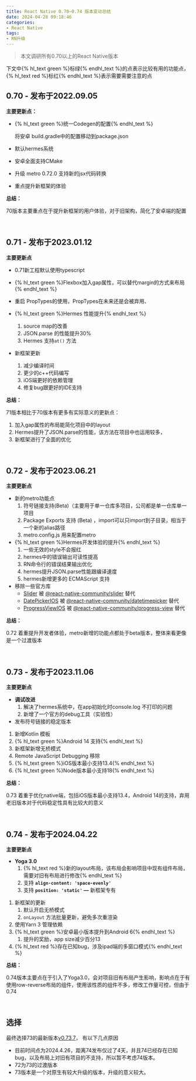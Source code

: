```yaml
---
title: React Native 0.70~0.74 版本变动总结
date: 2024-04-28 09:18:46
categories:
- React Native
tags:
- RN升级
---
```



> 本文调研所有0.70以上的React Native版本
> 

下文中{% hl_text green %}标绿{% endhl_text %}的点表示比较有用的功能点，{% hl_text red %}标红{% endhl_text %}表示需要需要注意的点

## 0.70 - 发布于2022.09.05

**主要更新点：**

- {% hl_text green %}统一Codegen的配置{% endhl_text %}
    
    将安卓 build.gradle中的配置移动到package.json
    
- 默认hermes系统
- 安卓全面支持CMake
- 升级 metro 0.72.0 支持新的jsx代码转换
- 重点提升新框架的体验

**总结：**

70版本主要重点在于提升新框架的用户体验，对于旧架构，简化了安卓端的配置


<br/>


## 0.71 - 发布于2023.01.12

<!-- more -->

**主要更新点**

- 0.71新工程默认使用typescript
- {% hl_text green %}Flexbox加入gap属性，可以替代margin的方式来布局{% endhl_text %}
- 重启 PropTypes的使用，PropTypes在未来还是会被弃用、
- {% hl_text green %}Hermes 性能提升{% endhl_text %}
    1. source map的改善
    2. JSON.parse 的性能提升30%
    3. Hermes 支持`at()`  方法
    
- 新框架更新
    1. 减少编译时间
    2. 更少的c++代码编写
    3. iOS端更好的依赖管理
    4. 修复bug跟更好的IDE支持

**总结：**

71版本相比于70版本有更多有实际意义的更新点：

1. 加入gap属性的布局能简化项目中的layout
2. Hermes提升了JSON.parse的性能，该方法在项目中也运用较多，
3. 新框架进行了全面的优化

<br/>

## 0.72 - 发布于2023.06.21

**主要更新点**

- 新的metro功能点
    1. 符号链接支持(Beta)（主要用于单一仓库多项目，公司都是单一仓库单一项目
    2. Package Exports 支持 (Beta) ，import可以只import到子目录，相当于一个新的alias路径
    3. metro.config.js 用来配置metro
- {% hl_text green %}Hermes开发体验的提升{% endhl_text %}
    1. 一些无效的style不会报红
    2. hermes中的错误输出可读性提高
    3. RN命令行的错误结果输出优化
    4. hermes提升JSON.parse性能跟编译速度
    5. hermes新增更多的 ECMAScript 支持 
- 移除一些官方库
    - [Slider](https://reactnative.dev/docs/next/slider) 被 [@react-native-community/slider](https://github.com/callstack/react-native-slider/tree/main/package) 替代
    - [DatePickerIOS](https://reactnative.dev/docs/next/datepickerios) 被 [@react-native-community/datetimepicker](https://github.com/react-native-datetimepicker/datetimepicker) 替代
    - [ProgressViewIOS](https://reactnative.dev/docs/next/progressviewios) 被 [@react-native-community/progress-view](https://github.com/react-native-progress-view/progress-view) 替代

**总结：**

0.72 着重提升开发者体验，metro新增的功能点都处于beta版本，整体来看更像是一个过渡版本

<br/>

## 0.73 - 发布于2023.11.06

**主要更新点**

- **调试改进**
    1. 解决了hermes系统中，在app初始化时console.log 不打印的问题
    2. 新增了一个官方的debug工具（实验性）
- 发布符号链接的稳定版本
1. 新增Kotlin 模板
2. {% hl_text green %}Android 14 支持{% endhl_text %}
3. 新框架新增无桥模式
4. Remote JavaScript Debugging  移除
5. {% hl_text green %}iOS版本最小支持13.4{% endhl_text %}
6. {% hl_text green %}Node版本最小支持18{% endhl_text %}

**总结：**

0.73 着重于优化native端，包括iOS版本最小支持13.4，Android 14的支持，弃用老旧版本对于代码稳定性具有比较大的意义

<br/>

## 0.74 - 发布于2024.04.22

**主要更新点**

- **Yoga 3.0**
    1. {% hl_text red %}新的layout布局，该布局会影响项目中现有组件布局，需要对旧有布局进行修改{% endhl_text %}
    2. 支持 **`align-content: 'space-evenly'`**
    3. 支持 **`position: 'static'` —** 新框架专有
1. 新框架的更新
    1. 默认开启无桥模式
    2. `onLayout` 方法批量更新，避免多次重渲染
2. 使用Yarn 3 管理依赖
3. {% hl_text green %}安卓最小版本提升到Android 6{% endhl_text %}
    1. 提升的奖励，app size减少百分13
4. {% hl_text red %}存在已知bug，涉及ipad端的多窗口模式{% endhl_text %}

**总结：**

0.74版本主要点在于引入了Yoga3.0，会对项目旧有布局产生影响，影响点在于有使用row-reverse布局的组件，使用该性质的组件不多，修改工作量可控，但由于0.74

<br/>

## 选择

最终选择73的最新版本[v0.73.7](https://github.com/facebook/react-native/releases/tag/v0.73.7)， 有以下几点原因

- 目前时间点为2024.4.26，距离74发布仅过了4天，并且74已经存在已知bug，以及布局上对旧有项目的不支持，所以暂不考虑74版本。
- 72为73的过渡版本
- 73版本是一个对原生有较大升级的版本，升级的意义较大。
